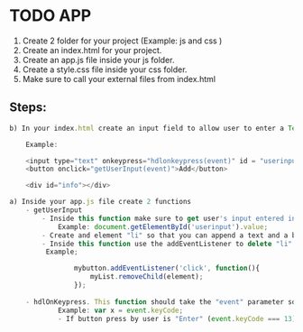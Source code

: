 # TODO APP
1) Create 2 folder for your project (Example: js and css )
2) Create an index.html for your project.
3) Create an app.js file inside your js folder.
4) Create a style.css file inside your css folder.
5) Make sure to call your external files from index.html

## Steps:
```javascript
b) In your index.html create an input field to allow user to enter a Text.

    Example:

    <input type="text" onkeypress="hdlonkeypress(event)" id = "userinput">
    <button onclick="getUserInput(event)">Add</button>

    <div id="info"></div>

a) Inside your app.js file create 2 functions
    - getUserInput
        - Inside this function make sure to get user's input entered in input field
            Example: document.getElementById('userinput').value;
        - Create and element "li" so that you can append a text and a button to this "li" element
        - Inside this function use the addEventListener to delete "li" elements
         Example; 

                mybutton.addEventListener('click', function(){
                    myList.removeChild(element);
                });
        
    - hdlOnKeypress. This function should take the "event" parameter so you can use keyCode inside your function    
            Example: var x = event.keyCode;
            - If button press by user is "Enter" (event.keyCode === 13), then call getUserInput function.


```